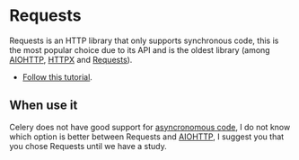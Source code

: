 # Requests

Requests is an HTTP library that only supports synchronous code, this is the most popular choice due to its API and is the oldest library (among [AIOHTTP](https://docs.aiohttp.org/en/stable/), [HTTPX](https://www.python-httpx.org/) and [Requests](https://requests.readthedocs.io/)).

- [Follow this tutorial](https://requests.readthedocs.io/en/latest/user/quickstart/#quickstart).

## When use it

Celery does not have good support for [asyncronomous code](<https://en.wikipedia.org/wiki/Asynchrony_(computer_programming)>), I do not know which option is better between Requests and [AIOHTTP](./aiohttp.md), I suggest you that you chose Requests until we have a study.
